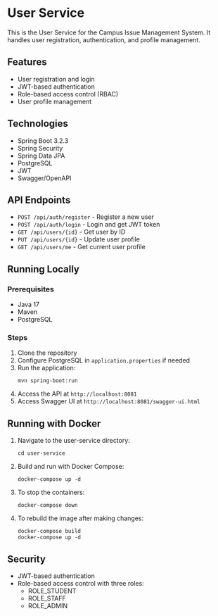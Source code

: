 # User Service

This is the User Service for the Campus Issue Management System. It handles user registration, authentication, and profile management.

## Features

- User registration and login
- JWT-based authentication
- Role-based access control (RBAC)
- User profile management

## Technologies

- Spring Boot 3.2.3
- Spring Security
- Spring Data JPA
- PostgreSQL
- JWT
- Swagger/OpenAPI

## API Endpoints

- `POST /api/auth/register` - Register a new user
- `POST /api/auth/login` - Login and get JWT token
- `GET /api/users/{id}` - Get user by ID
- `PUT /api/users/{id}` - Update user profile
- `GET /api/users/me` - Get current user profile

## Running Locally

### Prerequisites

- Java 17
- Maven
- PostgreSQL

### Steps

1. Clone the repository
2. Configure PostgreSQL in `application.properties` if needed
3. Run the application:
   ```
   mvn spring-boot:run
   ```
4. Access the API at `http://localhost:8081`
5. Access Swagger UI at `http://localhost:8081/swagger-ui.html`

## Running with Docker

1. Navigate to the user-service directory:
   ```
   cd user-service
   ```

2. Build and run with Docker Compose:
   ```
   docker-compose up -d
   ```

3. To stop the containers:
   ```
   docker-compose down
   ```

4. To rebuild the image after making changes:
   ```
   docker-compose build
   docker-compose up -d
   ```

## Security

- JWT-based authentication
- Role-based access control with three roles:
  - ROLE_STUDENT
  - ROLE_STAFF
  - ROLE_ADMIN 